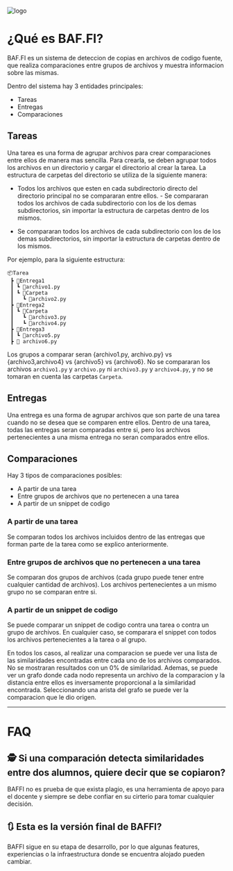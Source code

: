 ![logo](https://user-images.githubusercontent.com/15006935/126084461-ae0c626d-66b4-4d08-b699-e6dd1c2ccd51.png)


# ¿Qué es BAF.FI?

BAF.FI es un sistema de deteccion de copias en archivos de codigo fuente, que realiza comparaciones entre grupos de archivos y muestra informacion sobre las mismas.

Dentro del sistema hay 3 entidades principales:

- Tareas
- Entregas
- Comparaciones

## Tareas

Una tarea es una forma de agrupar archivos para crear comparaciones entre ellos de manera mas sencilla. Para crearla, se deben agrupar todos los archivos en un directorio y cargar el directorio al crear la tarea. La estructura de carpetas del directorio se utiliza de la siguiente manera:

- Todos los archivos que esten en cada subdirectorio directo del directorio principal no se compararan entre ellos. - Se compararan todos los archivos de cada subdirectorio con los de los demas subdirectorios, sin importar la estructura de carpetas dentro de los mismos.

- Se compararan todos los archivos de cada subdirectorio con los de los demas subdirectorios, sin importar la estructura de carpetas dentro de los mismos.

Por ejemplo, para la siguiente estructura:

```
📦Tarea
 ┣ 📂Entrega1
 ┃ ┗ 📜archivo1.py
 ┃ ┗ 📂Carpeta
 ┃   ┗ 📜archivo2.py
 ┣ 📂Entrega2
 ┃ ┗ 📂Carpeta
 ┃   ┗ 📜archivo3.py
 ┃   ┗ 📜archivo4.py
 ┣ 📂Entrega3
 ┃ ┗ 📜archivo5.py
 ┣ 📜 archivo6.py
```

Los grupos a comparar seran {archivo1.py, archivo.py} vs {archivo3,archivo4} vs {archivo5} vs {archivo6}. No se compararan los archivos `archivo1.py` y `archivo.py` ni `archivo3.py` y `archivo4.py`, y no se tomaran en cuenta las carpetas `Carpeta`.

## Entregas

Una entrega es una forma de agrupar archivos que son parte de una tarea cuando no se desea que se comparen entre ellos. Dentro de una tarea, todas las entregas seran comparadas entre si, pero los archivos pertenecientes a una misma entrega no seran comparados entre ellos.

## Comparaciones 

Hay 3 tipos de comparaciones posibles:

- A partir de una tarea
- Entre grupos de archivos que no pertenecen a una tarea
- A partir de un snippet de codigo

### A partir de una tarea

Se comparan todos los archivos incluidos dentro de las entregas que forman parte de la tarea como se explico anteriormente. 

### Entre grupos de archivos que no pertenecen a una tarea

Se comparan dos grupos de archivos (cada grupo puede tener entre cualquier cantidad de archivos). Los archivos pertenecientes a un mismo grupo no se comparan entre si.

### A partir de un snippet de codigo

Se puede comparar un snippet de codigo contra una tarea o contra un grupo de archivos. En cualquier caso, se comparara el snippet con todos los archivos pertenecientes a la tarea o al grupo. 

En todos los casos, al realizar una comparacion se puede ver una lista de las similaridades encontradas entre cada uno de los archivos comparados. No se mostraran resultados con un 0% de similaridad. Ademas, se puede ver un grafo donde cada nodo representa un archivo de la comparacion y la distancia entre ellos es inversamente proporcional a la similaridad encontrada. Seleccionando una arista del grafo se puede ver la comparacion que le dio origen.

----------

# FAQ

## 🕵️ Si una comparación detecta similaridades entre dos alumnos, quiere decir que se copiaron?
BAFFI no es prueba de que exista plagio, es una herramienta de apoyo para el docente y siempre se debe confiar en su cirterio para tomar cualquier decisión.

## 🔃 Esta es la versión final de BAFFI?
BAFFI sigue en su etapa de desarrollo, por lo que algunas features, experiencias o la infraestructura donde se encuentra alojado pueden cambiar.
